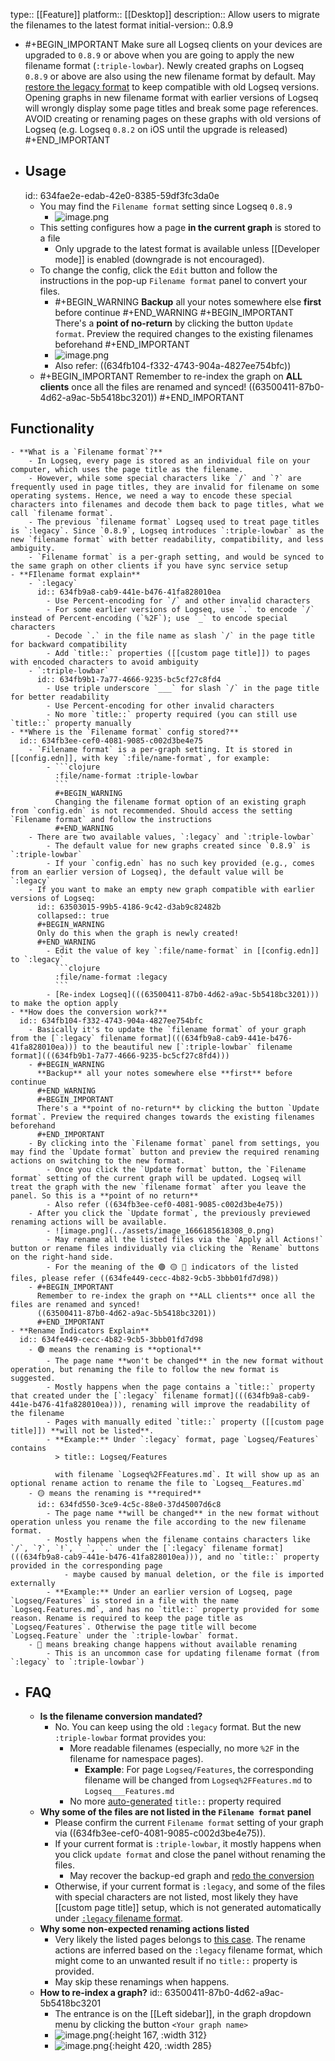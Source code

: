 type:: [[Feature]]
platform:: [[Desktop]]
description:: Allow users to migrate the filenames to the latest format
initial-version:: 0.8.9

- #+BEGIN_IMPORTANT
  Make sure all Logseq clients on your devices are upgraded to `0.8.9` or above when you are going to apply the new filename format (`:triple-lowbar`). 
  Newly created graphs on Logseq `0.8.9` or above are also using the new filename format by default. May [restore the legacy format](((63503015-99b5-4186-9c42-d3ab9c82482b))) to keep compatible with old Logseq versions.
  Opening graphs in new filename format with earlier versions of Logseq will wrongly display some page titles and break some page references. AVOID creating or renaming pages on these graphs with old versions of Logseq (e.g. Logseq `0.8.2` on iOS until the upgrade is released)
  #+END_IMPORTANT
- ## Usage
  id:: 634fae2e-edab-42e0-8385-59df3fc3da0e
	- You may find the `Filename format` setting since Logseq `0.8.9`
		- ![image.png](../assets/image_1666165908432_0.png)
	- This setting configures how a page **in the current graph** is stored to a file
		- Only upgrade to the latest format is available unless [[Developer mode]] is enabled (downgrade is not encouraged).
	- To change the config, click the `Edit` button and follow the instructions in the pop-up `Filename format` panel to convert your files.
		- #+BEGIN_WARNING
		  **Backup** all your notes somewhere else **first** before continue 
		  #+END_WARNING
		  #+BEGIN_IMPORTANT
		  There's a **point of no-return** by clicking the button `Update format`. Preview the required changes to the existing filenames beforehand
		  #+END_IMPORTANT
		- ![image.png](../assets/image_1666170051566_0.png)
		- Also refer: ((634fb104-f332-4743-904a-4827ee754bfc))
	- #+BEGIN_IMPORTANT
	  Remember to re-index the graph on **ALL clients** once all the files are renamed and synced!
	  ((63500411-87b0-4d62-a9ac-5b5418bc3201))
	  #+END_IMPORTANT
## Functionality
	- **What is a `Filename format`?**
		- In Logseq, every page is stored as an individual file on your computer, which uses the page title as the filename.
		- However, while some special characters like `/` and `?` are frequently used in page titles, they are invalid for filename on some operating systems. Hence, we need a way to encode these special characters into filenames and decode them back to page titles, what we call `filename format`.
		- The previous `filename format` Logseq used to treat page titles is `:legacy`. Since `0.8.9`, Logseq introduces `:triple-lowbar` as the new `filename format` with better readability, compatibility, and less ambiguity.
		- `Filename format` is a per-graph setting, and would be synced to the same graph on other clients if you have sync service setup
	- **FIlename format explain**
		- `:legacy`
		  id:: 634fb9a8-cab9-441e-b476-41fa828010ea
			- Use Percent-encoding for `/` and other invalid characters
			- For some earlier versions of Logseq, use `.` to encode `/` instead of Percent-encoding (`%2F`); use `_` to encode special characters
			- Decode `.` in the file name as slash `/` in the page title for backward compatibility
			- Add `title::` properties ([[custom page title]]) to pages with encoded characters to avoid ambiguity
		- `:triple-lowbar`
		  id:: 634fb9b1-7a77-4666-9235-bc5cf27c8fd4
			- Use triple underscore `___` for slash `/` in the page title for better readability
			- Use Percent-encoding for other invalid characters
			- No more `title::` property required (you can still use `title::` property manually
	- **Where is the `Filename format` config stored?**
	  id:: 634fb3ee-cef0-4081-9085-c002d3be4e75
		- `Filename format` is a per-graph setting. It is stored in [[config.edn]], with key `:file/name-format`, for example:
			- ```clojure
			  :file/name-format :triple-lowbar
			  ```
			  #+BEGIN_WARNING
			  Changing the filename format option of an existing graph from `config.edn` is not recommended. Should access the setting `Filename format` and follow the instructions 
			  #+END_WARNING
		- There are two available values, `:legacy` and `:triple-lowbar`
			- The default value for new graphs created since `0.8.9` is `:triple-lowbar`
			- If your `config.edn` has no such key provided (e.g., comes from an earlier version of Logseq), the default value will be `:legacy`
		- If you want to make an empty new graph compatible with earlier versions of Logseq:
		  id:: 63503015-99b5-4186-9c42-d3ab9c82482b
		  collapsed:: true
		  #+BEGIN_WARNING
		  Only do this when the graph is newly created!
		  #+END_WARNING
			- Edit the value of key `:file/name-format` in [[config.edn]] to `:legacy`
			  ```clojure
			  :file/name-format :legacy
			  ```
			- [Re-index Logseq](((63500411-87b0-4d62-a9ac-5b5418bc3201))) to make the option apply
	- **How does the conversion work?**
	  id:: 634fb104-f332-4743-904a-4827ee754bfc
		- Basically it's to update the `filename format` of your graph from the [`:legacy` filename format](((634fb9a8-cab9-441e-b476-41fa828010ea))) to the beautiful new [`:triple-lowbar` filename format](((634fb9b1-7a77-4666-9235-bc5cf27c8fd4)))
		- #+BEGIN_WARNING
		  **Backup** all your notes somewhere else **first** before continue 
		  #+END_WARNING
		  #+BEGIN_IMPORTANT
		  There's a **point of no-return** by clicking the button `Update format`. Preview the required changes towards the existing filenames beforehand
		  #+END_IMPORTANT
		- By clicking into the `Filename format` panel from settings, you may find the `Update format` button and preview the required renaming actions on switching to the new format.
			- Once you click the `Update format` button, the `Filename format` setting of the current graph will be updated. Logseq will treat the graph with the new `filename format` after you leave the panel. So this is a **point of no return**
			- Also refer ((634fb3ee-cef0-4081-9085-c002d3be4e75))
		- After you click the `Update format`, the previously previewed renaming actions will be available.
			- ![image.png](../assets/image_1666185618308_0.png)
			- May rename all the listed files via the `Apply all Actions!` button or rename files individually via clicking the `Rename` buttons on the right-hand side.
			- For the meaning of the 🟢 🟡 🔴 indicators of the listed files, please refer ((634fe449-cecc-4b82-9cb5-3bbb01fd7d98))
		- #+BEGIN_IMPORTANT
		  Remember to re-index the graph on **ALL clients** once all the files are renamed and synced!
		  ((63500411-87b0-4d62-a9ac-5b5418bc3201))
		  #+END_IMPORTANT
	- **Rename Indicators Explain**
	  id:: 634fe449-cecc-4b82-9cb5-3bbb01fd7d98
		- 🟢 means the renaming is **optional**
			- The page name **won't be changed** in the new format without operation, but renaming the file to follow the new format is suggested.
			- Mostly happens when the page contains a `title::` property that created under the [`:legacy` filename format](((634fb9a8-cab9-441e-b476-41fa828010ea))), renaming will improve the readability of the filename
			- Pages with manually edited `title::` property ([[custom page title]]) **will not be listed**.
			- **Example:** Under `:legacy` format, page `Logseq/Features` contains
			  > title:: Logseq/Features
			  
			  with filename `Logseq%2FFeatures.md`. It will show up as an optional rename action to rename the file to `Logseq__Features.md`
		- 🟡 means the renaming is **required**
		  id:: 634fd550-3ce9-4c5c-88e0-37d45007d6c8
			- The page name **will be changed** in the new format without operation unless you rename the file according to the new filename format.
			- Mostly happens when the filename contains characters like `/`, `?`, `!`, `_`, `.` under the [`:legacy` filename format](((634fb9a8-cab9-441e-b476-41fa828010ea))), and no `title::` property provided in the corresponding page
				- maybe caused by manual deletion, or the file is imported externally
			- **Example:** Under an earlier version of Logseq, page `Logseq/Features` is stored in a file with the name `Logseq.Features.md`, and has no `title::` property provided for some reason. Rename is required to keep the page title as `Logseq/Features`. Otherwise the page title will become `Logseq.Feature` under the `:triple-lowbar` format.
		- 🔴 means breaking change happens without available renaming
			- This is an uncommon case for updating filename format (from `:legacy` to `:triple-lowbar`)
- ## FAQ
	- **Is the filename conversion mandated?**
		- No. You can keep using the old `:legacy` format. But the new `:triple-lowbar` format provides you:
			- More readable filenames (especially, no more `%2F` in the filename for namespace pages).
				- **Example**: For page `Logseq/Features`, the corresponding filename will be changed from `Logseq%2FFeatures.md` to `Logseq___Features.md`
			- No more [auto-generated](((634faa53-1294-4fc8-8343-e2edc39eb755))) `title::` property required
	- **Why some of the files are not listed in the `Filename format` panel**
		- Please confirm the current `Filename format` setting of your graph via ((634fb3ee-cef0-4081-9085-c002d3be4e75)).
		- If your current format is `:triple-lowbar`, it mostly happens when you click `update format` and close the panel without renaming the files.
			- May recover the backup-ed graph and [redo the conversion](((634fb104-f332-4743-904a-4827ee754bfc)))
		- Otherwise, if your current format is `:legacy`, and some of the files with special characters are not listed, most likely they have [[custom page title]] setup, which is not generated automatically under [`:legacy` filename format](((634fb9a8-cab9-441e-b476-41fa828010ea))).
	- **Why some non-expected renaming actions listed**
		- Very likely the listed pages belongs to [this case](((634fd550-3ce9-4c5c-88e0-37d45007d6c8))). The rename actions are inferred based on the `:legacy` filename format, which might come to an unwanted result if no `title::` property is provided.
		- May skip these renamings when happens.
	- **How to re-index a graph?**
	  id:: 63500411-87b0-4d62-a9ac-5b5418bc3201
		- The entrance is on the [[Left sidebar]], in the graph dropdown menu by clicking the button `<Your graph name>`
		- ![image.png](../assets/image_1666188586117_0.png){:height 167, :width 312}
		- ![image.png](../assets/image_1666188369625_0.png){:height 420, :width 285}